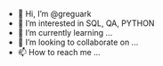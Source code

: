 - 👋 Hi, I’m @greguark
- 👀 I’m interested in SQL, QA, PYTHON
- 🌱 I’m currently learning ...
- 💞️ I’m looking to collaborate on ...
- 📫 How to reach me ...

<!---
greguark/greguark is a ✨ special ✨ repository because its `README.md` (this file) appears on your GitHub profile.
You can click the Preview link to take a look at your changes.
--->
